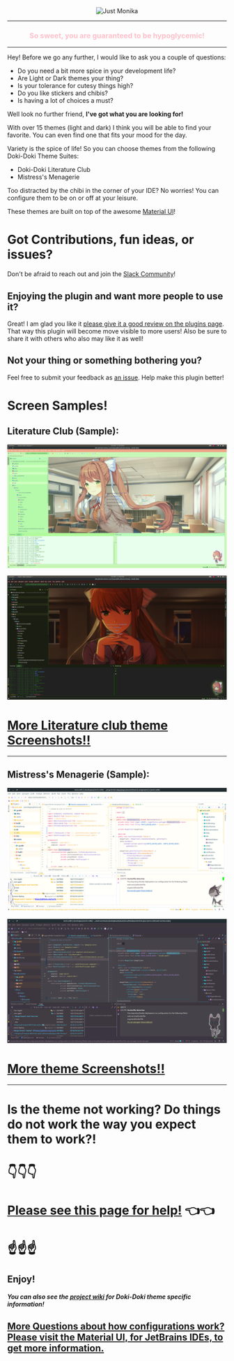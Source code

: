 <div align="center">
    <img src="https://raw.githubusercontent.com/cyclic-reference/jetbrains-theme/anthroThemeUpdated/src/main/resources/wizard/logo.png" alt="Just Monika"></img>
</div>

---
<div align="center">
    <h3 style="color: pink;"> So sweet, you are guaranteed to be hypoglycemic!</h3>
</div>

---

Hey! Before we go any further, I would like to ask you a couple of questions:

-  Do you need a bit more spice in your development life?
-  Are Light or Dark themes your thing?
-  Is your tolerance for cutesy things high?
-  Do you like stickers and chibis?
-  Is having a lot of choices a must?

Well look no further friend, **I've got what you are looking for!**


With over 15 themes (light and dark) I think you will be able to find your favorite.
You can even find one that fits your mood for the day.

Variety is the spice of life! So you can choose themes from the following Doki-Doki Theme Suites:

- Doki-Doki Literature Club
- Mistress's Menagerie


Too distracted by the chibi in the corner of your IDE?
No worries! You can configure them to be on or off at your leisure.

These themes are built on top of the awesome [Material UI](https://plugins.jetbrains.com/plugin/8006-material-theme-ui)!


# Got Contributions, fun ideas, or issues?

Don't be afraid to reach out and join the [Slack Community](https://join.slack.com/t/doki-doki-theme/shared_invite/enQtNzIzMDY4MjkwNDUzLTE3MWFkNTUxMjVmMjFiNjIwMzA1NTliZDFlNjM4ZGQ1NThmYWQ4NmVjN2ExOWQ2YzA4MzgxMzQ3NjQ0YmQ2OGU)!

## Enjoying the plugin and want more people to use it?

Great! I am glad you like it [please give it a good review on the plugins page](https://plugins.jetbrains.com/plugin/10804-doki-doki-literature-club-theme).
That way this plugin will become move visible to more users!
Also be sure to share it with others who also may like it as well!

## Not your thing or something bothering you?

Feel free to submit your feedback as [an issue](https://github.com/cyclic-reference/ddlc-jetbrains-theme/issues/new).
Help make this plugin better! 

# Screen Samples!

## Literature Club (Sample):

![Just Monika](assets/screenshots/just_monika_background_normal.png)

![Only Monika](assets/screenshots/only_monika_background_normal.png)

# [More Literature club theme Screenshots!!](theme_album.md)

---

## Mistress's Menagerie (Sample):

![Neera](assets/screenshots/anthro/neera.png)

![Eleniel](assets/screenshots/anthro/eleniel.png)

# [More theme Screenshots!!](menagerie_album.md)

---
# Is the theme not working? Do things do not work the way you expect them to work?!

# 👇👇👇
# [Please see this page for help!](https://github.com/cyclic-reference/ddlc-jetbrains-theme/wiki/Trouble-Shooting!) 👈👈
# ☝️☝️☝️

Enjoy!
---
##### You can also see the [project wiki](https://github.com/cyclic-reference/ddlc-jetbrains-theme/wiki) for Doki-Doki theme specific information!

## [More Questions about how configurations work? Please visit the Material UI, for JetBrains IDEs, to get more information.](https://github.com/ChrisRM/material-theme-jetbrains)
